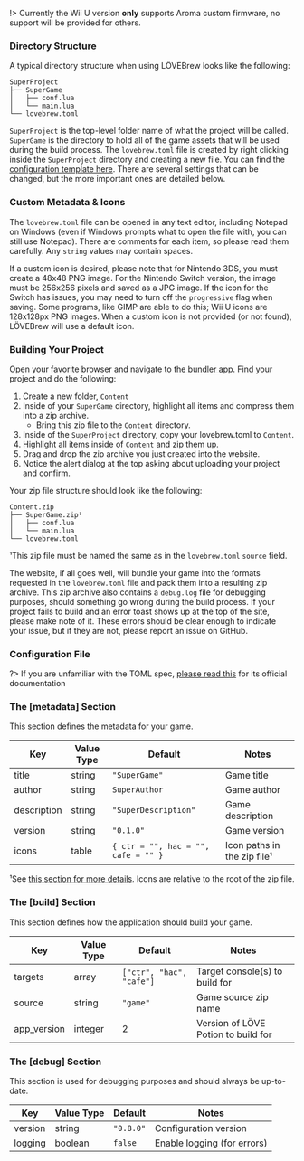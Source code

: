 !> Currently the Wii U version **only** supports Aroma custom firmware, no support will be provided for others.

### Directory Structure

A typical directory structure when using LÖVEBrew looks like the following:

```
SuperProject
├── SuperGame
│   ├── conf.lua
│   └── main.lua
└── lovebrew.toml
```

`SuperProject` is the top-level folder name of what the project will be called. `SuperGame` is the directory to hold all of the game assets that will be used during the build process. The `lovebrew.toml` file is created by right clicking inside the `SuperProject` directory and creating a new file. You can find the [configuration template here](https://github.com/lovebrew/lovebrew-webserver/blob/dev/upgrade/static/lovebrew.toml). There are several settings that can be changed, but the more important ones are detailed below.

### Custom Metadata & Icons

The `lovebrew.toml` file can be opened in any text editor, including Notepad on Windows (even if Windows prompts what to open the file with, you can still use Notepad). There are comments for each item, so please read them carefully. Any `string` values may contain spaces.

If a custom icon is desired, please note that for Nintendo 3DS, you must create a 48x48 PNG image. For the Nintendo Switch version, the image must be 256x256 pixels and saved as a JPG image. If the icon for the Switch has issues, you may need to turn off the `progressive` flag when saving. Some programs, like GIMP are able to do this; Wii U icons are 128x128px PNG images. When a custom icon is not provided (or not found), LÖVEBrew will use a default icon.

### Building Your Project

Open your favorite browser and navigate to [the bundler app](http://bundle.lovebrew.org). Find your project and do the following:

1. Create a new folder, `Content`
2. Inside of your `SuperGame` directory, highlight all items and compress them into a zip archive.
    - Bring this zip file to the `Content` directory.
3. Inside of the `SuperProject` directory, copy your lovebrew.toml to `Content`.
4. Highlight all items inside of `Content` and zip them up.
5. Drag and drop the zip archive you just created into the website.
6. Notice the alert dialog at the top asking about uploading your project and confirm.

Your zip file structure should look like the following:

```
Content.zip
├── SuperGame.zip¹
│   ├── conf.lua
│   └── main.lua
└── lovebrew.toml
```

¹This zip file must be named the same as in the `lovebrew.toml` `source` field.

The website, if all goes well, will bundle your game into the formats requested in the `lovebrew.toml` file and pack them into a resulting zip archive. This zip archive also contains a `debug.log` file for debugging purposes, should something go wrong during the build process. If your project fails to build and an error toast shows up at the top of the site, please make note of it. These errors should be clear enough to indicate your issue, but if they are not, please report an issue on GitHub.

### Configuration File

?> If you are unfamiliar with the TOML spec, [please read this](https://toml.io/en/) for its official documentation

### The **[metadata]** Section

This section defines the metadata for your game.

| Key         | Value Type | Default                             | Notes                       |
|-------------|------------|-------------------------------------|-----------------------------|
| title       | string     | `"SuperGame"`                       | Game title                  |
| author      | string     | ``SuperAuthor``                     | Game author                 |
| description | string     | `"SuperDescription"`                | Game description            |
| version     | string     | `"0.1.0"`                           | Game version                |
| icons       | table      | `{ ctr = "", hac = "", cafe = "" }` | Icon paths in the zip file¹ |

¹See [this section for more details](lovebrew?id=custom-metadata-amp-icons). Icons are relative to the root of the zip file.

### The **[build]** Section

This section defines how the application should build your game.

| Key         | Value Type | Default                  | Notes                               |
|-------------|------------|--------------------------|-------------------------------------|
| targets     | array      | `["ctr", "hac", "cafe"]` | Target console(s) to build for      |
| source      | string     | `"game"`                 | Game source zip name                |
| app_version | integer    | 2                        | Version of LÖVE Potion to build for |

### The **[debug]** Section

This section is used for debugging purposes and should always be up-to-date.

| Key         | Value Type | Default   | Notes                       |
|-------------|------------|-----------|-----------------------------|
| version     | string     | `"0.8.0"` | Configuration version       |
| logging     | boolean    | `false`   | Enable logging (for errors) |
